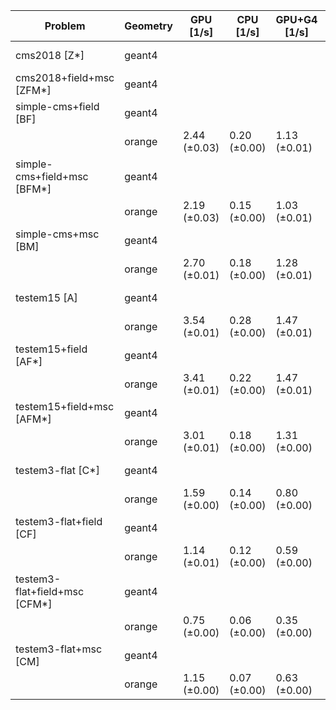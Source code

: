 | Problem                       | Geometry |    GPU [1/s] |    CPU [1/s] | GPU+G4 [1/s] | CPU+G4 [1/s] |     G4 [1/s] |
| ----------------------------- | -------- | ------------ | ------------ | ------------ | ------------ | ------------ |
| cms2018 [Z*]                  | geant4   |              |              |              |              | 0.08 (±0.00) |
| cms2018+field+msc [ZFM*]      | geant4   |              |              |              |              | 0.04 (±0.00) |
| simple-cms+field [BF]         | geant4   |              |              |              |              | 0.12 (±0.00) |
|                               | orange   | 2.44 (±0.03) | 0.20 (±0.00) | 1.13 (±0.01) | 0.15 (±0.00) |              |
| simple-cms+field+msc [BFM*]   | geant4   |              |              |              |              | 0.10 (±0.00) |
|                               | orange   | 2.19 (±0.03) | 0.15 (±0.00) | 1.03 (±0.01) | 0.13 (±0.00) |              |
| simple-cms+msc [BM]           | geant4   |              |              |              |              | 0.13 (±0.00) |
|                               | orange   | 2.70 (±0.01) | 0.18 (±0.00) | 1.28 (±0.01) | 0.14 (±0.00) |              |
| testem15 [A]                  | geant4   |              |              |              |              | 0.18 (±0.00) |
|                               | orange   | 3.54 (±0.01) | 0.28 (±0.00) | 1.47 (±0.01) | 0.19 (±0.00) |              |
| testem15+field [AF*]          | geant4   |              |              |              |              | 0.14 (±0.00) |
|                               | orange   | 3.41 (±0.01) | 0.22 (±0.00) | 1.47 (±0.01) | 0.17 (±0.00) |              |
| testem15+field+msc [AFM*]     | geant4   |              |              |              |              | 0.12 (±0.00) |
|                               | orange   | 3.01 (±0.01) | 0.18 (±0.00) | 1.31 (±0.00) | 0.15 (±0.00) |              |
| testem3-flat [C*]             | geant4   |              |              |              |              | 0.09 (±0.00) |
|                               | orange   | 1.59 (±0.00) | 0.14 (±0.00) | 0.80 (±0.00) | 0.10 (±0.00) |              |
| testem3-flat+field [CF]       | geant4   |              |              |              |              | 0.07 (±0.00) |
|                               | orange   | 1.14 (±0.01) | 0.12 (±0.00) | 0.59 (±0.00) | 0.09 (±0.00) |              |
| testem3-flat+field+msc [CFM*] | geant4   |              |              |              |              | 0.05 (±0.00) |
|                               | orange   | 0.75 (±0.00) | 0.06 (±0.00) | 0.35 (±0.00) | 0.06 (±0.00) |              |
| testem3-flat+msc [CM]         | geant4   |              |              |              |              | 0.06 (±0.00) |
|                               | orange   | 1.15 (±0.00) | 0.07 (±0.00) | 0.63 (±0.00) | 0.06 (±0.00) |              |
